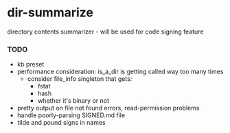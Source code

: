 dir-summarize
=============

directory contents summarizer - will be used for code signing feature

### TODO

  - kb preset
  - performance consideration: is_a_dir is getting called way too many times
    - consider file_info singleton that gets:
      - fstat
      - hash
      - whether it's binary or not
  - pretty output on file not found errors, read-permission problems
  - handle poorly-parsing SIGNED.md file
  - tilde and pound signs in names